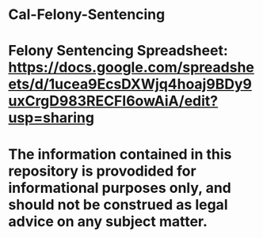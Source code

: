 # Cal-Felony-Sentencing
# Felony Sentencing Spreadsheet: https://docs.google.com/spreadsheets/d/1ucea9EcsDXWjq4hoaj9BDy9uxCrgD983RECFI6owAiA/edit?usp=sharing
# The information contained in this repository is provodided for informational purposes only, and should not be construed as legal advice on any subject matter.
